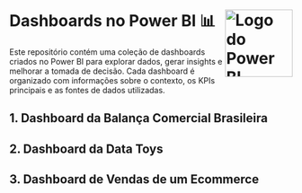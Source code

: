 # Dashboards no Power BI 📊 <img align="right" src="https://github.com/user-attachments/assets/8dfd63c5-66ce-41ef-b8f9-26071081c8d6" alt="Logo do Power BI" width="120"/>

Este repositório contém uma coleção de dashboards criados no Power BI para explorar dados, gerar insights e melhorar a tomada de decisão. Cada dashboard é organizado com informações sobre o contexto, os KPIs principais e as fontes de dados utilizadas.

## 1. Dashboard da Balança Comercial Brasileira

## 2. Dashboard da Data Toys

## 3. Dashboard de Vendas de um Ecommerce










